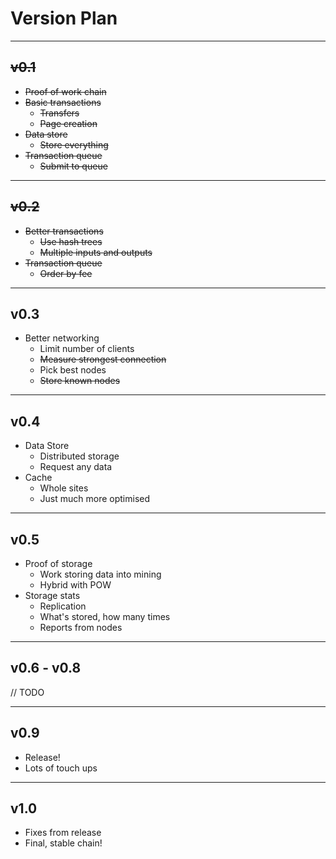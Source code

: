 
# Version Plan
---------------------

## ~~v0.1~~
- ~~Proof of work chain~~
- ~~Basic transactions~~
    - ~~Transfers~~
    - ~~Page creation~~
- ~~Data store~~
    - ~~Store everything~~
- ~~Transaction queue~~
    - ~~Submit to queue~~

---------------------

## ~~v0.2~~
- ~~Better transactions~~
    - ~~Use hash trees~~
    - ~~Multiple inputs and outputs~~
- ~~Transaction queue~~
    - ~~Order by fee~~

---------------------

## v0.3
- Better networking
    - Limit number of clients
    - ~~Measure strongest connection~~
    - Pick best nodes
    - ~~Store known nodes~~

---------------------

## v0.4
- Data Store
    - Distributed storage
    - Request any data
- Cache
    - Whole sites
    - Just much more optimised

---------------------

## v0.5
- Proof of storage
    - Work storing data into mining
    - Hybrid with POW
- Storage stats
    - Replication
    - What's stored, how many times
    - Reports from nodes

---------------------

## v0.6 - v0.8
// TODO

---------------------

## v0.9
- Release!
- Lots of touch ups

---------------------

## v1.0
- Fixes from release
- Final, stable chain!

